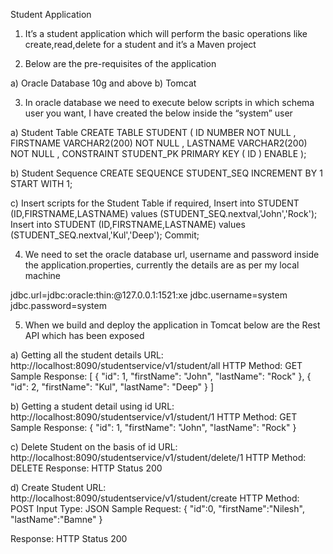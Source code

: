 Student Application

1)	It’s a student application which will perform the basic operations like create,read,delete for a student and it’s a Maven project

2)	Below are the pre-requisites of the application

a)	Oracle Database 10g and above
b)	Tomcat

3)	In oracle database we need to execute below scripts in which schema user you want, I have created the below inside the “system” user

a)	Student Table
CREATE TABLE STUDENT 
(
  ID NUMBER NOT NULL 
, FIRSTNAME VARCHAR2(200) NOT NULL 
, LASTNAME VARCHAR2(200) NOT NULL 
, CONSTRAINT STUDENT_PK PRIMARY KEY 
  (
    ID 
  )
  ENABLE 
);

b)	Student Sequence
CREATE SEQUENCE STUDENT_SEQ INCREMENT BY 1 START WITH 1;

c)	Insert scripts for the Student Table if required,
Insert into STUDENT (ID,FIRSTNAME,LASTNAME) values (STUDENT_SEQ.nextval,'John','Rock');
Insert into STUDENT (ID,FIRSTNAME,LASTNAME) values (STUDENT_SEQ.nextval,'Kul','Deep');
Commit;

4)	We need to set the oracle database url, username and password inside the application.properties, currently the details are as per my local machine

jdbc.url=jdbc:oracle:thin:@127.0.0.1:1521:xe
jdbc.username=system
jdbc.password=system

5)	 When we build and deploy the application in Tomcat below are the Rest API which has been exposed

a)	Getting all the student details
URL: http://localhost:8090/studentservice/v1/student/all
HTTP Method: GET
Sample Response:
[
  {
    "id": 1,
    "firstName": "John",
    "lastName": "Rock"
  },
  {
    "id": 2,
    "firstName": "Kul",
    "lastName": "Deep"
  }
]

b)	Getting a student detail using id
URL: http://localhost:8090/studentservice/v1/student/1
HTTP Method: GET
Sample Response:
{
  "id": 1,
  "firstName": "John",
  "lastName": "Rock"
}

c)	Delete Student on the basis of id
URL: http://localhost:8090/studentservice/v1/student/delete/1
HTTP Method: DELETE
Response: HTTP Status 200

d)	Create Student
URL: http://localhost:8090/studentservice/v1/student/create
HTTP Method: POST
Input Type: JSON
Sample Request: 
{
    "id":0,
    "firstName":"Nilesh",
    "lastName":"Bamne"
}

Response: HTTP Status 200

